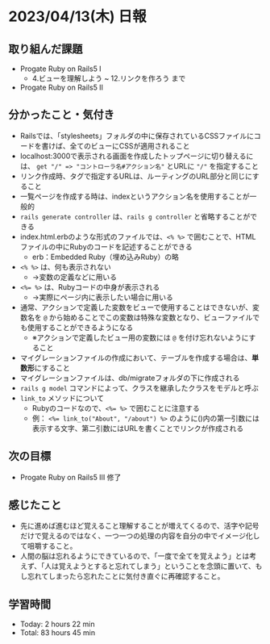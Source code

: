 # 2023/04/13(木) 日報
## 取り組んだ課題
- Progate Ruby on Rails5 Ⅰ
  - 4.ビューを理解しよう ~ 12.リンクを作ろう まで
- Progate Ruby on Rails5 Ⅱ

## 分かったこと・気付き
- Railsでは、「stylesheets」フォルダの中に保存されているCSSファイルにコードを書けば、全てのビューにCSSが適用されること
- localhost:3000で表示される画面を作成したトップページに切り替えるには、 `get "/" => "コントローラ名#アクション名"` とURLに `"/"` を指定すること
- リンク作成時、<a>タグで指定するURLは、ルーティングのURL部分と同じにすること
- 一覧ページを作成する時は、indexというアクション名を使用することが一般的
- `rails generate controller` は、`rails g controller` と省略することができる
- index.html.erbのような形式のファイルでは、`<% %>` で囲むことで、HTMLファイルの中にRubyのコードを記述することができる
  - erb：Embedded Ruby（埋め込みRuby）の略
- `<% %>` は、何も表示されない
  - →変数の定義などに用いる
- `<%= %>` は、Rubyコードの中身が表示される
  - →実際にページ内に表示したい場合に用いる
- 通常、アクションで定義した変数をビューで使用することはできないが、変数名を `@` から始めることでこの変数は特殊な変数となり、ビューファイルでも使用することができるようになる
  - ※アクションで定義したビュー用の変数には `@` を付け忘れないようにすること
- マイグレーションファイルの作成において、テーブルを作成する場合は、**単数形**にすること
- マイグレーションファイルは、db/migrateフォルダの下に作成される
- `rails g model` コマンドによって、クラスを継承したクラスをモデルと呼ぶ
- `link_to` メソッドについて
  - Rubyのコードなので、`<%= %>` で囲むことに注意する
  - 例： `<%= link_to("About", "/about") %>` のように()内の第一引数には表示する文字、第二引数にはURLを書くことでリンクが作成される
 
## 次の目標
- Progate Ruby on Rails5 Ⅲ 修了

## 感じたこと
- 先に進めば進むほど覚えること理解することが増えてくるので、活字や記号だけで覚えるのではなく、一つ一つの処理の内容を自分の中でイメージ化して咀嚼すること。
- 人間の脳は忘れるようにできているので、「一度で全てを覚えよう」とは考えず、「人は覚えようとすると忘れてしまう」ということを念頭に置いて、もし忘れてしまったら忘れたことに気付き直ぐに再確認すること。

## 学習時間
- Today:  2 hours 22 min
- Total: 83 hours 45 min
